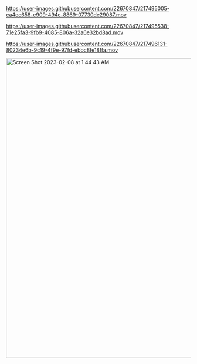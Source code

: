 

https://user-images.githubusercontent.com/22670847/217495005-ca4ec658-e909-494c-8869-07730de29087.mov


https://user-images.githubusercontent.com/22670847/217495538-71e25fa3-9fb9-4085-806a-32a6e32bd8ad.mov


https://user-images.githubusercontent.com/22670847/217496131-80234e6b-9c19-4f9e-97fd-ebbc8fe18ffa.mov


<img width="815" alt="Screen Shot 2023-02-08 at 1 44 43 AM" src="https://user-images.githubusercontent.com/22670847/217496240-89591811-a425-4679-bf29-ff67099b4dd7.png">
